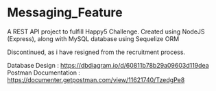 # Messaging_Feature

A REST API project to fulfill Happy5 Challenge. 
Created using NodeJS (Express), along with MySQL database using Sequelize ORM

Discontinued, as i have resigned from the recruitment process.

Database Design : https://dbdiagram.io/d/60811b78b29a09603d119dea
Postman Documentation : https://documenter.getpostman.com/view/11621740/TzedgPe8
